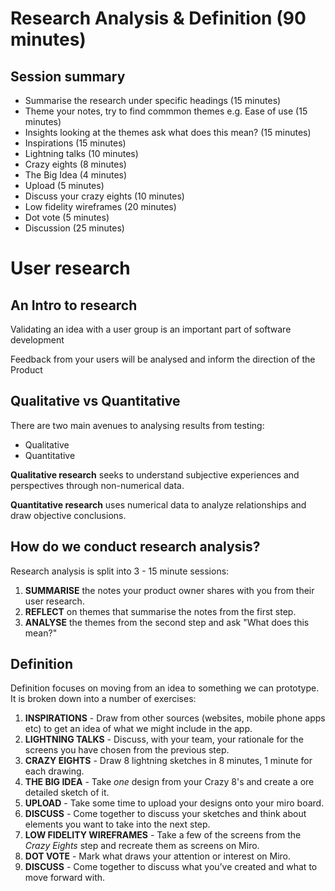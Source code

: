 # Research Analysis & Definition (90 minutes)

## Session summary

- Summarise the research under specific headings (15 minutes)
- Theme your notes, try to find commmon themes e.g. Ease of use (15 minutes)
- Insights looking at the themes ask what does this mean? (15 minutes)
- Inspirations (15 minutes)
- Lightning talks (10 minutes)
- Crazy eights (8 minutes)
- The Big Idea (4 minutes)
- Upload (5 minutes)
- Discuss your crazy eights (10 minutes)
- Low fidelity wireframes (20 minutes)
- Dot vote (5 minutes)
- Discussion (25 minutes)

# User research

## An Intro to research

Validating an idea with a user group is an important part of software development

Feedback from your users will be analysed and inform the direction of the Product

## Qualitative vs Quantitative

There are two main avenues to analysing results from testing:

- Qualitative
- Quantitative

**Qualitative research** seeks to understand subjective experiences and perspectives through non-numerical data.

**Quantitative research** uses numerical data to analyze relationships and draw objective conclusions.

## How do we conduct research analysis?

Research analysis is split into 3 - 15 minute sessions:

1. **SUMMARISE** the notes your product owner shares with you from their user research.
2. **REFLECT** on themes that summarise the notes from the first step.
3. **ANALYSE** the themes from the second step and ask "What does this mean?"

## Definition

Definition focuses on moving from an idea to something we can prototype. It is broken down into a number of exercises:

1. **INSPIRATIONS** - Draw from other sources (websites, mobile phone apps etc) to get an idea of what we might include in the app.
2. **LIGHTNING TALKS** - Discuss, with your team, your rationale for the screens you have chosen from the previous step.
3. **CRAZY EIGHTS** - Draw 8 lightning sketches in 8 minutes, 1 minute for each drawing.
4. **THE BIG IDEA** - Take _one_ design from your Crazy 8's and create a ore detailed sketch of it.
5. **UPLOAD** - Take some time to upload your designs onto your miro board.
6. **DISCUSS** - Come together to discuss your sketches and think about elements you want to take into the next step.
7. **LOW FIDELITY WIREFRAMES** - Take a few of the screens from the _Crazy Eights_ step and recreate them as screens on Miro.
8. **DOT VOTE** - Mark what draws your attention or interest on Miro.
9. **DISCUSS** - Come together to discuss what you’ve created and what to move forward with.


